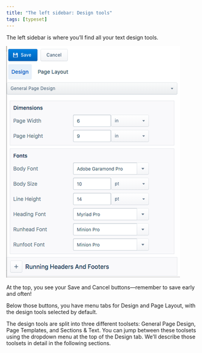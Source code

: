 ```yaml
---
title: "The left sidebar: Design tools"
tags: [typeset]
---
```

 
<html><body><section data-type="chapter" class="hsecchapter" data-hederis-type="hsecchapter" id="typeset-left-sidebar" data-pi-attrs="id: typeset-left-sidebar; data-tags: typeset;" role="doc-chapter" data-tags="typeset" data-author-name=" " data-book-title=" " title="The left sidebar: Design tools"><p class="hblkp" data-hederis-type="hblkp" id="pymjGNmOt">The left sidebar is where you&#8217;ll find all your text design tools. </p><img data-hederis-type="hblkimg" class="hblkimg" id="powsVc8O9" src="/images/leftsidebar.png" data-img-src="/images/leftsidebar.png"/><p class="hblkp" data-hederis-type="hblkp" id="pwIRrwXKf">At the top, you see your Save and Cancel buttons&#8212;remember to save early and often!</p><p class="hblkp" data-hederis-type="hblkp" id="pp57OpXIT">Below those buttons, you have menu tabs for Design and Page Layout, with the design tools selected by default.</p><p class="hblkp" data-hederis-type="hblkp" id="pglaW2BeQ">The design tools are split into three different toolsets: General Page Design, Page Templates, and Sections &amp; Text. You can jump between these toolsets using the dropdown menu at the top of the Design tab. We&#8217;ll describe those toolsets in detail in the following sections.</p></section></body></html>
